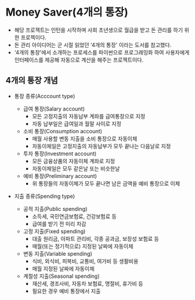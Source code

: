 # Money Saver(4개의 통장)

- 해당 프로젝트는 인턴을 시작하며 사회 초년생으로 월급을 받고 돈 관리를 하기 위한 프로젝이다.
- 돈 관리 아이디어는 군 시절 읽었던 '4개의 통장' 이라는 도서를 참고했다.
- '4개의 통장'에서 소개하는 프로세스를 파이썬으로 프로그래밍화 하여 사용자에게 인터페이스를 제공해 자동으로 계산을 해주는 프로젝트이다.

## 4개의 통장 개념

- 통장 종류(Acccount type)

  - 급여 통장(Salary account)
    - 모든 고정지출의 자동납부 계좌를 급여통장으로 지정
    - 자동 납부일은 급여일과 월말 사이로 지정
  - 소비 통장(Consumption account)
    - 매월 사용할 변동 지출을 소비 통장으로 자동이체
    - 자동이체일은 고정지출의 자동납부가 모두 끝나는 다음날로 지정
  - 투자 통장(Investment account)
    - 모든 금융상품의 자동이체 계좌로 지정
    - 자동이체일은 모두 같은날 또는 비슷한날
  - 예비 통장(Preliminary account)
    - 위 통장들의 자동이체가 모두 끝나면 남은 금액을 예비 통장으로 이체

- 지출 종류(Spending type)

  - 공적 지출(Public spending)
    - 소득세, 국민연금보험료, 건강보험료 등
    - 급여를 받기 전 미리 차감
  - 고정 지출(Fixed spending)
    - 대출 원리금, 아파트 관리비, 각종 공과금, 보장성 보험료 등
    - 매월(또는 정기적으로) 지정된 날짜에 자동이체
  - 변동 지출(Variable spending)
    - 식비, 외식비, 피복비, 교통비, 여가비 등 생활비용
    - 매월 지정된 날짜에 자동이체
  - 계절성 지출(Seasonal spending)
    - 재산세, 경조사비, 자동차 보험료, 명절비, 휴가비 등
    - 필요한 경우 예비 통장에서 지출
